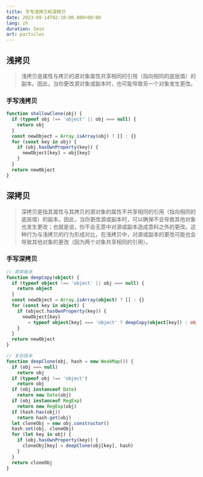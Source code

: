 ```yaml
---
title: 手写浅拷贝和深拷贝
date: 2023-09-14T02:10:00.000+00:00
lang: zh
duration: 5min
art: particles
---
```


## 浅拷贝

> 浅拷贝是属性与拷贝的源对象属性共享相同的引用（指向相同的底层值）的副本。因此，当你更改源对象或副本时，也可能导致另一个对象发生更改。<br>

### 手写浅拷贝

```ts
function shallowClone(obj) {
  if (typeof obj !== 'object' || obj === null) {
    return obj
  }
  const newObject = Array.isArray(obj) ? [] : {}
  for (const key in obj) {
    if (obj.hasOwnProperty(key)) {
      newObject[key] = obj[key]
    }
  }
  return newObject
}
```

## 深拷贝

> 深拷贝是指其属性与其拷贝的源对象的属性不共享相同的引用（指向相同的底层值）的副本。因此，当你更改源或副本时，可以确保不会导致其他对象也发生更改；也就是说，你不会无意中对源或副本造成意料之外的更改。这种行为与浅拷贝的行为形成对比，在浅拷贝中，对源或副本的更改可能也会导致其他对象的更改（因为两个对象共享相同的引用）。

### 手写深拷贝

```ts
// 简单版本
function deepCopy(object) {
  if (typeof object !== 'object' || obj === null) {
    return object
  }
  const newObject = Array.isArray(object) ? [] : {}
  for (const key in object) {
    if (object.hasOwnProperty(key)) {
      newObject[key]
        = typeof object[key] === 'object' ? deepCopy(object[key]) : object[key]
    }
  }
  return newObject
}

// 复杂版本
function deepClone(obj, hash = new WeakMap()) {
  if (obj === null)
    return obj
  if (typeof obj !== 'object')
    return obj
  if (obj instanceof Date)
    return new Date(obj)
  if (obj instanceof RegExp)
    return new RegExp(obj)
  if (hash.has(obj))
    return hash.get(obj)
  let cloneObj = new obj.constructor()
  hash.set(obj, cloneObj)
  for (let key in obj) {
    if (obj.hasOwnProperty(key)) {
      cloneObj[key] = deepClone(obj[key], hash)
    }
  }
  return cloneObj
}
```
